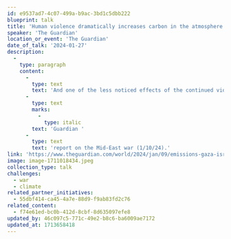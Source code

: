 ```yaml
---
id: e9537ad7-4c07-499a-b9ac-3bd1c5dbb222
blueprint: talk
title: 'Human violence dramatically increases carbon in the atmosphere.'
speaker: 'The Guardian'
location_or_event: 'The Guardian'
date_of_talk: '2024-01-27'
description:
  -
    type: paragraph
    content:
      -
        type: text
        text: 'And one of the less noticed effects of the continued violence of the human species is to dramatically effect carbon release into the Earth’s atmosphere, as in this recent '
      -
        type: text
        marks:
          -
            type: italic
        text: 'Guardian '
      -
        type: text
        text: 'report on the Mid-East war (1/10/24).'
link: 'https://www.theguardian.com/world/2024/jan/09/emissions-gaza-israel-hamas-war-climate-change?CMP=oth_b-aplnews_d-1'
image: image-1711018434.jpeg
collection_type: talk
challenges:
  - war
  - climate
related_partner_initiatives:
  - 55dbf414-ca45-4a7e-88d9-f9ab83fd2c76
related_content:
  - f74e61ed-bc0b-412d-8cbf-8d635097efe8
updated_by: 46c097c5-771c-49e2-b8c6-ba6009ae7172
updated_at: 1713658418
---
```

